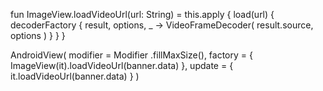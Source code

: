 fun ImageView.loadVideoUrl(url: String) = this.apply {
    load(url) {
        decoderFactory { result, options, _ ->
            VideoFrameDecoder(
                result.source,
                options
            )
        }
    }
}


AndroidView(
                modifier = Modifier
                    .fillMaxSize(),
                factory = { ImageView(it).loadVideoUrl(banner.data) },
                update = { it.loadVideoUrl(banner.data) }
            )